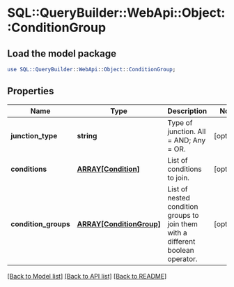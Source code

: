 # SQL::QueryBuilder::WebApi::Object::ConditionGroup

## Load the model package
```perl
use SQL::QueryBuilder::WebApi::Object::ConditionGroup;
```

## Properties
Name | Type | Description | Notes
------------ | ------------- | ------------- | -------------
**junction_type** | **string** | Type of junction. All &#x3D; AND; Any &#x3D; OR. | [optional] 
**conditions** | [**ARRAY[Condition]**](Condition.md) | List of conditions to join. | [optional] 
**condition_groups** | [**ARRAY[ConditionGroup]**](ConditionGroup.md) | List of nested condition groups to join them with a different boolean operator. | [optional] 

[[Back to Model list]](../README.md#documentation-for-models) [[Back to API list]](../README.md#documentation-for-api-endpoints) [[Back to README]](../README.md)


